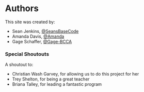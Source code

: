 # Authors
This site was created by:
- Sean Jenkins, [@SeansBaseCode](https://github.com/SeansBaseCode)
- Amanda Davis, [@Amanda](https://google.com)
- Gage Schaffer, [@Gage-BCCA](https://github.com/Gage-BCCA)

### Special Shoutouts
A shoutout to:
 - Christian Wash Garvey, for allowing us to do this project for her
 - Trey Shelton, for being a great teacher
 - Briana Talley, for leading a fantastic program